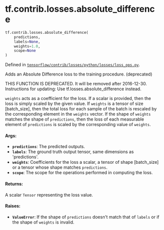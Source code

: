 <div itemscope itemtype="http://developers.google.com/ReferenceObject">
<meta itemprop="name" content="tf.contrib.losses.absolute_difference" />
<meta itemprop="path" content="Stable" />
</div>

# tf.contrib.losses.absolute_difference

``` python
tf.contrib.losses.absolute_difference(
    predictions,
    labels=None,
    weights=1.0,
    scope=None
)
```



Defined in [`tensorflow/contrib/losses/python/losses/loss_ops.py`](/code/stable/tensorflow/contrib/losses/python/losses/loss_ops.py).

Adds an Absolute Difference loss to the training procedure. (deprecated)

THIS FUNCTION IS DEPRECATED. It will be removed after 2016-12-30.
Instructions for updating:
Use tf.losses.absolute_difference instead.

`weights` acts as a coefficient for the loss. If a scalar is provided, then
the loss is simply scaled by the given value. If `weights` is a tensor of size
[batch_size], then the total loss for each sample of the batch is rescaled
by the corresponding element in the `weights` vector. If the shape of
`weights` matches the shape of `predictions`, then the loss of each
measurable element of `predictions` is scaled by the corresponding value of
`weights`.

#### Args:

* <b>`predictions`</b>: The predicted outputs.
* <b>`labels`</b>: The ground truth output tensor, same dimensions as 'predictions'.
* <b>`weights`</b>: Coefficients for the loss a scalar, a tensor of shape
    [batch_size] or a tensor whose shape matches `predictions`.
* <b>`scope`</b>: The scope for the operations performed in computing the loss.


#### Returns:

A scalar `Tensor` representing the loss value.


#### Raises:

* <b>`ValueError`</b>: If the shape of `predictions` doesn't match that of `labels` or
    if the shape of `weights` is invalid.